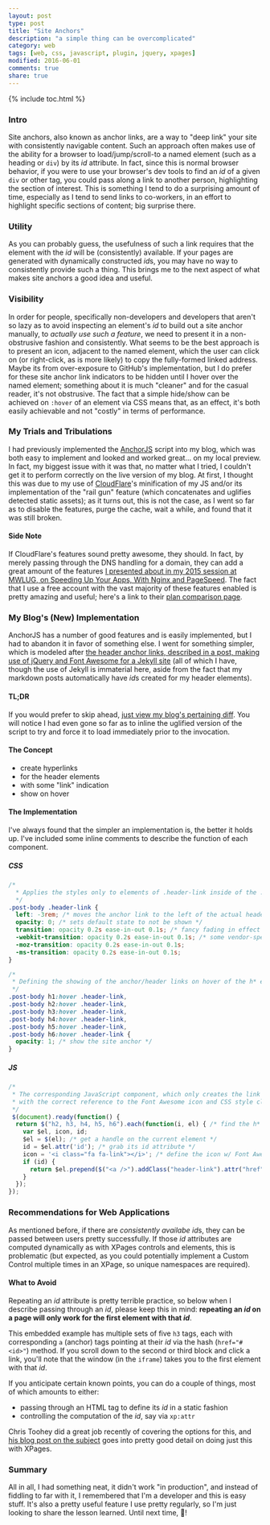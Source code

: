 ```yaml
---
layout: post
type: post
title: "Site Anchors"
description: "a simple thing can be overcomplicated"
category: web
tags: [web, css, javascript, plugin, jquery, xpages]
modified: 2016-06-01
comments: true
share: true
---
```


{% include toc.html %}
### Intro
Site anchors, also known as anchor links, are a way to "deep link" your site with consistently navigable content. Such an approach often makes use of the ability for a browser to load/jump/scroll-to a named element (such as a heading or `div`) by its _id_ attribute. In fact, since this is normal browser behavior, if you were to use your browser's dev tools to find an _id_ of a given `div` or other tag, you could pass along a link to another person, highlighting the section of interest. This is something I tend to do a surprising amount of time, especially as I tend to send links to co-workers, in an effort to highlight specific sections of content; big surprise there.

### Utility
As you can probably guess, the usefulness of such a link requires that the element with the _id_ will be (consistently) available. If your pages are generated with dynamically constructed *id*s, you may have no way to consistently provide such a thing. This brings me to the next aspect of what makes site anchors a good idea and useful.

### Visibility
In order for people, specifically non-developers and developers that aren't so lazy as to avoid inspecting an element's _id_ to build out a site anchor manually, to _actually use such a feature_, we need to present it in a non-obstrusive fashion and consistently. What seems to be the best approach is to present an icon, adjacent to the named element, which the user can click on (or right-click, as is more likely) to copy the fully-formed linked address. Maybe its from over-exposure to GitHub's implementation, but I do prefer for these site anchor link indicators to be hidden until I hover over the named element; something about it is much "cleaner" and for the casual reader, it's not obstrusive. The fact that a simple hide/show can be achieved on `:hover` of an element via CSS means that, as an effect, it's both easily achievable and not "costly" in terms of performance.

### My Trials and Tribulations
I had previously implemented the [AnchorJS](http://bryanbraun.github.io/anchorjs/) script into my blog, which was both easy to implement and looked and worked great... on my local preview. In fact, my biggest issue with it was that, no matter what I tried, I couldn't get it to perform correctly on the live version of my blog. At first, I thought this was due to my use of [CloudFlare](https://www.cloudflare.com/)'s minification of my JS and/or its implementation of the "rail gun" feature (which concatenates and uglifies detected static assets); as it turns out, this is not the case, as I went so far as to disable the features, purge the cache, wait a while, and found that it was still broken.

#### Side Note

If CloudFlare's features sound pretty awesome, they should. In fact, by merely passing through the DNS handling for a domain, they can add a great amount of the features [I presented about in my 2015 session at MWLUG, on Speeding Up Your Apps, With Nginx and PageSpeed](https://github.com/edm00se/AD113-Speed-Up-Your-Apps-with-Nginx-and-PageSpeed). The fact that I use a free account with the vast majority of these features enabled is pretty amazing and useful; here's a link to their [plan comparison page](https://www.cloudflare.com/plans/).

### My Blog's (New) Implementation
AnchorJS has a number of good features and is easily implemented, but I had to abandon it in favor of something else. I went for something simpler, which is modeled after [the header anchor links, described in a post, making use of jQuery and Font Awesome for a Jekyll site](http://ben.balter.com/2014/03/13/pages-anchor-links/) (all of which I have, though the use of Jekyll is immaterial here, aside from the fact that my markdown posts automatically have *id*s created for my header elements).

#### TL;DR
If you would prefer to skip ahead, [just view my blog's pertaining diff](https://github.com/edm00se/DevBlog/compare/f379b42...2c16d67?w=1). You will notice I had even gone so far as to inline the uglified version of the script to try and force it to load immediately prior to the invocation.

#### The Concept
* create hyperlinks
* for the header elements
* with some "link" indication
* show on hover

#### The Implementation
I've always found that the simpler an implementation is, the better it holds up. I've included some inline comments to describe the function of each component.

##### CSS
```css
/*
  * Applies the styles only to elements of .header-link inside of the .post-body, meaning that the rest of my blog's elements will be unaffected.
  */
.post-body .header-link {
  left: -3rem; /* moves the anchor link to the left of the actual header */
  opacity: 0; /* sets default state to not be shown */
  transition: opacity 0.2s ease-in-out 0.1s; /* fancy fading in effect */
  -webkit-transition: opacity 0.2s ease-in-out 0.1s; /* some vendor-specific implementations of the transition property */
  -moz-transition: opacity 0.2s ease-in-out 0.1s;
  -ms-transition: opacity 0.2s ease-in-out 0.1s;
}

/*
 * Defining the showing of the anchor/header links on hover of the h* elements, that are within the .post-body div.
 */
.post-body h1:hover .header-link,
.post-body h2:hover .header-link,
.post-body h3:hover .header-link,
.post-body h4:hover .header-link,
.post-body h5:hover .header-link,
.post-body h6:hover .header-link {
  opacity: 1; /* show the site anchor */
}
```

##### JS
```javascript
/*
 * The corresponding JavaScript component, which only creates the link element in the DOM,
 * with the correct reference to the Font Awesome icon and CSS style class.
 */
 $(document).ready(function() {
  return $("h2, h3, h4, h5, h6").each(function(i, el) { /* find the h* elements */
    var $el, icon, id;
    $el = $(el); /* get a handle on the current element */
    id = $el.attr('id'); /* grab its id attribute */
    icon = '<i class="fa fa-link"></i>'; /* define the icon w/ Font Awesome to be added */
    if (id) {
      return $el.prepend($("<a />").addClass("header-link").attr("href", "#" + id).html(icon)); /* create the link by prepending it to the h* tag */
    }
  });
});
```

### Recommendations for Web Applications
As mentioned before, if there are _consistently availabe_ *id*s, they can be passed between users pretty successfully. If those _id_ attributes are computed dynamically as with XPages controls and elements, this is problematic (but expected, as you could potentially implement a Custom Control multiple times in an XPage, so unique namespaces are required).

#### What to Avoid
Repeating an _id_ attribute is pretty terrible practice, so below when I describe passing through an _id_, please keep this in mind: **repeating an _id_ on a page will only work for the first element with that _id_**.

This embedded example has multiple sets of five `h3` tags, each with corresponding `a` (anchor) tags pointing at their _id_ via the hash (`href="#<id>"`) method. If you scroll down to the second or third block and click a link, you'll note that the window (in the `iframe`) takes you to the first element with that _id_.

<amp-iframe width="700" height="300"
  sandbox="allow-scripts allow-same-origin"
  layout="responsive"
  frameborder="0"
  src="https://jsfiddle.net/edm00se/q5gffnmt/2/embedded/result,html/">
</amp-iframe>

If you anticipate certain known points, you can do a couple of things, most of which amounts to either:

* passing through an HTML tag to define its _id_ in a static fashion
* controlling the computation of the _id_, say via `xp:attr`

Chris Toohey did a great job recently of covering the options for this, and [his blog post on the subject](http://www.dominoguru.com/page.xsp?id=control_rendered_html_id_ibm_domino_xpages.html) goes into pretty good detail on doing just this with XPages.

### Summary
All in all, I had something neat, it didn't work "in production", and instead of fiddling to far with it, I remembered that I'm a developer and this is easy stuff. It's also a pretty useful feature I use pretty regularly, so I'm just looking to share the lesson learned. Until next time, 🍻!
